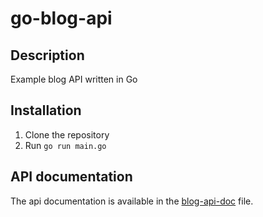 # go-blog-api

## Description
Example blog API written in Go

## Installation
1. Clone the repository
2. Run `go run main.go`

## API documentation
The api documentation is available in the [blog-api-doc]() file.

